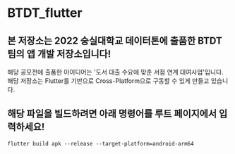 # BTDT_flutter

## 본 저장소는 2022 숭실대학교 데이터톤에 출품한 BTDT팀의 앱 개발 저장소입니다!
해당 공모전에 출품한 아이디어는 '도서 대출 수요에 맞춘 서점 연계 대여사업'입니다.
해당 저장소는 Flutter를 기반으로 Cross-Platform으로 구동할 수 있게 만들고 있습니다.
## 해당 파일을 빌드하려면 아래 명령어를 루트 페이지에서 입력하세요!
``` flutter build apk --release --target-platform=android-arm64 ```
